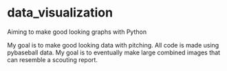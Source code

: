 # data_visualization
Aiming to make good looking graphs with Python

My goal is to make good looking data with pitching. All code is made using pybaseball data. My goal is to eventually make large combined images that can resemble a scouting report.
